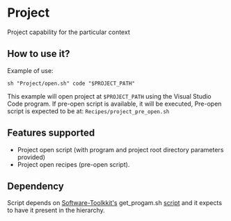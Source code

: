 # Project

Project capability for the particular context

## How to use it?

Example of use:

```shell
sh "Project/open.sh" code "$PROJECT_PATH"
```

This example will open project at `$PROJECT_PATH` using the Visual Studio Code program. If pre-open script is available, it will be executed, Pre-open script is expected to be at: `Recipes/project_pre_open.sh`

## Features supported

- Project open script (with program and project root directory parameters provided)
- Project open recipes (pre-open script).

## Dependency

Script depends on [Software-Toolkkit's](https://github.com/red-elf/Software-Toolkit) get_progam.sh [script](https://github.com/red-elf/Software-Toolkit/blob/main/Utils/Sys/Programs/get_program.sh) and it expects to have it present in the hierarchy.
